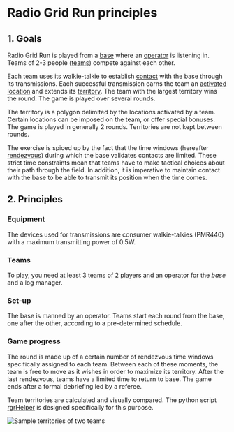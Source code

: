 # Radio Grid Run principles

## 1. Goals

Radio Grid Run is played from a [base](definitions.md#Base) where an [operator](definitions.md#Operator) is listening in. Teams of 2-3 people ([teams](definitions.md#Team)) compete against each other.

Each team uses its walkie-talkie to establish [contact](definitions.md#Contact) with the base through its transmissions. Each successful transmission earns the team an [activated location](definitions.md#Location) and extends its [territory](definitions.md#Terrain). The team with the largest territory wins the round. The game is played over several rounds.

The territory is a polygon delimited by the locations activated by a team. Certain locations can be imposed on the team, or offer special bonuses. The game is played in generally 2 rounds. Territories are not kept between rounds.

The exercise is spiced up by the fact that the time windows (hereafter [rendezvous](definitions.md#Rendezvous)) during which the base validates contacts are limited. These strict time constraints mean that teams have to make tactical choices about their path through the field. In addition, it is imperative to maintain contact with the base to be able to transmit its position when the time comes.

## 2. Principles

### Equipment

The devices used for transmissions are consumer walkie-talkies (PMR446) with a maximum transmitting power of 0.5W.

### Teams

To play, you need at least 3 teams of 2 players and an operator for the *base* and a log manager.

### Set-up

The base is manned by an operator. Teams start each round from the base, one after the other, according to a pre-determined schedule.

### Game progress

The round is made up of a certain number of rendezvous time windows specifically assigned to each team. Between each of these moments, the team is free to move as it wishes in order to maximize its territory. After the last rendezvous, teams have a limited time to return to base. The game ends after a formal debriefing led by a referee.

Team territories are calculated and visually compared. The python script [rgrHelper](https://github.com/radio-grid-run/rgrHelper) is designed specifically for this purpose.

![Sample territories of two teams](images/googleEarthPro_displayResults.png)
